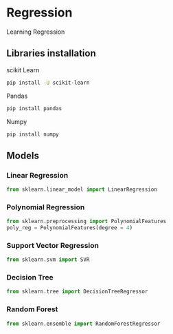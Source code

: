 # Regression 

Learning Regression

## Libraries installation
scikit Learn
```bash
pip install -U scikit-learn
```
Pandas
```bash
pip install pandas
```
Numpy
```bash
pip install numpy
```

## Models

### Linear Regression
```python
from sklearn.linear_model import LinearRegression
```

### Polynomial Regression
```python
from sklearn.preprocessing import PolynomialFeatures
poly_reg = PolynomialFeatures(degree = 4)
```
### Support Vector Regression
```python
from sklearn.svm import SVR
```
### Decision Tree
```python
from sklearn.tree import DecisionTreeRegressor
```
### Random Forest
```python
from sklearn.ensemble import RandomForestRegressor
```

